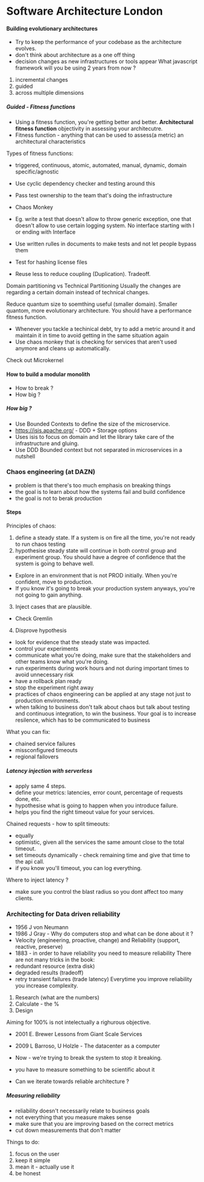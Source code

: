 # Software Architecture London

#### Building evolutionary architectures
- Try to keep the performance of your codebase as the architecture evolves. 
- don't think about architecture as a one off thing
- decision changes as new infrastructures or tools appear
What javascript framework will you be using 2 years from now ? 

1. incremental changes
2. guided
3. across multiple dimensions

##### Guided - Fitness functions
- Using a fitness function, you're getting better and better. 
<b>Architectural fitness function</b> objectivity in assessing your architecutre. 
- Fitness function - anything that can be used to assess(a metric) an architectural characteristics

Types of fitness functions: 
- triggered, continuous, atomic, automated, manual, dynamic, domain specific/agnostic

- Use cyclic dependency checker and testing around this
- Pass test ownership to the team that's doing the infrastructure
- Chaos Monkey
- Eg. write a test that doesn't allow to throw generic exception, one that doesn't allow to use certain logging system. No interface starting with I or ending with Interface 
- Use written rulles in documents to make tests and not let people bypass them 
- Test for hashing license files
- Reuse less to reduce coupling (Duplication). Tradeoff.

Domain partitioning vs Technical Partitioning
Usually the changes are regarding a certain domain instead of technical changes. 

Reduce quantum size to soemthing useful (smaller domain). Smaller quantom, more evolutionary architecture. 
You should have a performance fitness function.
- Whenever you tackle a techinical debt, try to add a metric around it and maintain it in time to avoid getting in the same situation again
- Use chaos monkey that is checking for services that aren't used anymore and cleans up automatically.

Check out Microkernel


#### How to build a modular monolith
- How to break ?
- How big ?

##### How big ? 
- Use Bounded Contexts to define the size of the microservice. 
- https://isis.apache.org/ - DDD + Storage options
- Uses isis to focus on domain and let the library take care of the infrastructure and gluing.
- Use DDD Bounded context but not separated in microservices in a nutshell


### Chaos engineering (at DAZN)

- problem is that there's too much emphasis on breaking things
- the goal is to learn about how the systems fail and build confidence
- the goal is not to berak production

#### Steps 
Principles of chaos:

1. define a steady state. If a system is on fire all the time, you're not ready to run chaos testing
2. hypothesise steady state will continue in both control group and experiment group. You should have a degree of confidence that the system is going to behave well.
- Explore in an environment that is not PROD initially. When you're confident, move to production.
- If you know it's going to break your production system anyways, you're not going to gain anything. 
3. Inject cases that are plausible. 
- Check Gremlin
4. Disprove hypothesis
- look for evidence that the steady state was impacted. 
- control your experiments
- communicate what you're doing, make sure that the stakeholders and other teams know what you're doing.
- run experiments during work hours and not during important times to avoid unnecessary risk
- have a rollback plan ready 
- stop the experiment right away
- practices of chaos engineering can be applied at any stage not just to production environments.
- when talking to business don't talk about chaos but talk about testing and continuous integration, to win the business. Your goal is to increase resilence, which has to be communicated to business



What you can fix: 
- chained service failures
- missconfigured timeouts
- regional failovers

##### Latency injection with serverless
- apply same 4 steps. 
- define your metrics: latencies, error count, percentage of requests done, etc.
- hypothesise what is going to happen when you introduce failure. 
- helps you find the right timeout value for your services.

Chained requests - how to split timeouts: 
- equally 
- optimistic, given all the services the same amount close to the total timeout. 
- set timeouts dynamically - check remaining time and give that time to the api call. 
- if you know you'll timeout, you can log everything. 

Where to inject latency ? 
- make sure you control the blast radius so you dont affect too many clients. 

### Architecting for Data driven reliability
- 1956 J von Neumann
- 1986 J Gray - Why do computers stop and what can be done about it ?
- Velocity (engineering, proactive, change) and Reliability (support, reactive, preserve) 
- 1883 - in order to have reliability you need to measure reliability
There are not many tricks in the book:
- redundant resource (extra disk)
- degraded results (tradeoff)
- retry transient failures (trade latency)
Everytime you improve reliability you increase complexity.

1. Research (what are the numbers)
2. Calculate - the % 
3. Design 

Aiming for 100% is not intelectually a righurous objective. 

- 2001 E. Brewer Lessons from Giant Scale Services
- 2009 L Barroso, U Holzle - The datacenter as a computer

- Now - we're trying to break the system to stop it breaking. 
- you have to measure something to be scientific about it 
- Can we iterate towards reliable architecture ? 

##### Measuring reliability
- reliability doesn't necessarily relate to business goals
- not everything that you measure makes sense
- make sure that you are improving based on the correct metrics 
- cut down measurements that don't matter

Things to do:
1. focus on the user
2. keep it simple
3. mean it - actually use it
4. be honest

